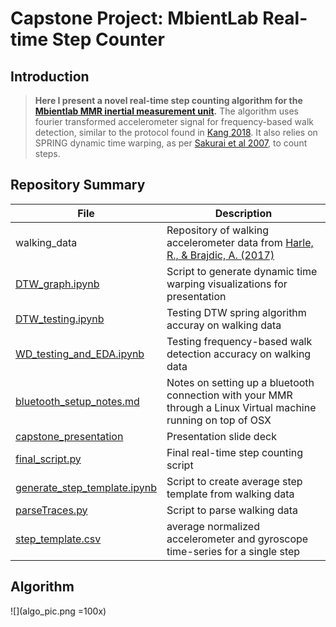 # Capstone Project: MbientLab Real-time Step Counter

## Introduction

> **Here I present a novel real-time step counting algorithm for the [Mbientlab MMR inertial measurement unit](https://mbientlab.com/metamotionr/).**
> The algorithm uses fourier transformed accelerometer signal for frequency-based walk detection, similar to the protocol found in [Kang 2018](https://www.ncbi.nlm.nih.gov/pmc/articles/PMC5796454/).
> It also relies on SPRING dynamic time warping, as per [Sakurai et al 2007](https://www.dm.sanken.osaka-u.ac.jp/~yasushi/publications/spring-slides.pdf), to count steps.

## Repository Summary

|File|Description|
|---|---|
|walking_data|Repository of walking accelerometer data from [Harle, R., & Brajdic, A. (2017)](https://www.repository.cam.ac.uk/handle/1810/266947) |
|[DTW_graph.ipynb](DTW_graph.ipynb)|Script to generate dynamic time warping visualizations for presentation|
|[DTW_testing.ipynb](DTW_testing.ipynb)|Testing DTW spring algorithm accuray on walking data|
|[WD_testing_and_EDA.ipynb](WD_testing_and_EDA.ipynb)|Testing frequency-based walk detection accuracy on walking data|
|[bluetooth_setup_notes.md](bluetooth_setup_notes.md)|Notes on setting up a bluetooth connection with your MMR through a Linux Virtual machine running on top of OSX|
|[capstone_presentation](capstone_presentation)|Presentation slide deck|
|[final_script.py](final_script.py)|Final real-time step counting script|
|[generate_step_template.ipynb](generate_step_template.ipynb)|Script to create average step template from walking data|
|[parseTraces.py](parseTraces.py)|Script to parse walking data|
|[step_template.csv](step_template.csv)|average normalized accelerometer and gyroscope time-series for a single step|

## Algorithm

![](algo_pic.png =100x)

